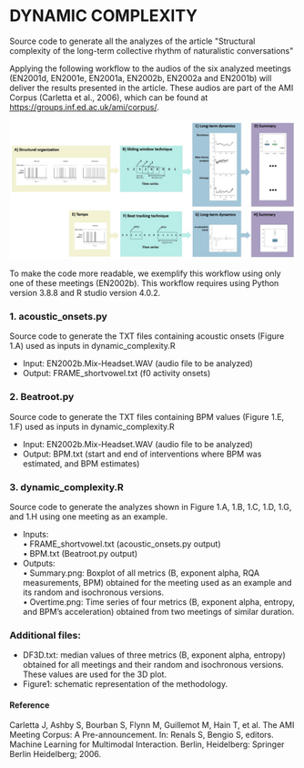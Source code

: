 # DYNAMIC COMPLEXITY
Source code to generate all the analyzes of the article "Structural complexity of the long-term collective rhythm of naturalistic conversations"


Applying the following workflow to the audios of the six analyzed meetings (EN2001d, EN2001e, EN2001a, EN2002b, EN2002a and EN2001b) will deliver the results presented in the article. These audios are part of the AMI Corpus (Carletta et al., 2006), which can be found at https://groups.inf.ed.ac.uk/ami/corpus/.   
   

![This is an image](https://github.com/arodifr/dynamic_complexity/blob/main/Figure1.jpg)


To make the code more readable, we exemplify this workflow using only one of these meetings (EN2002b). This workflow requires using Python version 3.8.8 and R studio version 4.0.2. 

### 1. **acoustic_onsets.py**    
Source code to generate the TXT files containing acoustic onsets (Figure 1.A) used as inputs in dynamic_complexity.R    
- Input: EN2002b.Mix-Headset.WAV (audio file to be analyzed)
- Output: FRAME_shortvowel.txt (f0 activity onsets)


### 2. **Beatroot.py**    
Source code to generate the TXT files containing BPM values (Figure 1.E, 1.F) used as inputs in dynamic_complexity.R
- Input: EN2002b.Mix-Headset.WAV (audio file to be analyzed)
- Output:	BPM.txt (start and end of interventions where BPM was estimated, and BPM estimates)


### 3. **dynamic_complexity.R**    
Source code to generate the analyzes shown in Figure 1.A, 1.B, 1.C, 1.D, 1.G, and 1.H using one meeting as an example.    
- Inputs:    
•	FRAME_shortvowel.txt (acoustic_onsets.py output)    
•	BPM.txt (Beatroot.py output)    
- Outputs:    
•	Summary.png: Boxplot of all metrics (B, exponent alpha, RQA measurements, BPM) obtained for the meeting used as an example and its random and isochronous versions.    
•	Overtime.png: Time series of four metrics (B, exponent alpha, entropy, and BPM’s acceleration) obtained from two meetings of similar duration.   


### Additional files:    
- DF3D.txt: median values of three metrics (B, exponent alpha, entropy) obtained for all meetings and their random and isochronous versions. These values are used for the 3D plot.    
- Figure1: schematic representation of the methodology.    

#### Reference
Carletta J, Ashby S, Bourban S, Flynn M, Guillemot M, Hain T, et al. The AMI Meeting Corpus: A Pre-announcement. In: Renals S, Bengio S, editors. Machine Learning for Multimodal Interaction. Berlin, Heidelberg: Springer Berlin Heidelberg; 2006.

